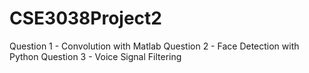 # CSE3038Project2

Question 1 - Convolution with Matlab
Question 2 - Face Detection with Python
Question 3 - Voice Signal Filtering
